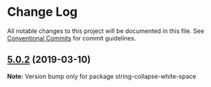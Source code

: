 # Change Log

All notable changes to this project will be documented in this file.
See [Conventional Commits](https://conventionalcommits.org) for commit guidelines.

## [5.0.2](https://gitlab.com/codsen/codsen/compare/string-collapse-white-space@5.0.1...string-collapse-white-space@5.0.2) (2019-03-10)

**Note:** Version bump only for package string-collapse-white-space

